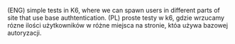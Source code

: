 (ENG) simple tests in K6, where we can spawn users in different parts of site that use base authtentication.
(PL) proste testy w k6, gdzie wrzucamy rózne ilości użytkowników w różne miejsca na stronie, któa używa bazowej autoryzacji.
